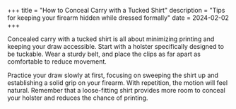 +++
title = "How to Conceal Carry with a Tucked Shirt"
description = "Tips for keeping your firearm hidden while dressed formally"
date = 2024-02-02
+++

Concealed carry with a tucked shirt is all about minimizing printing and keeping your draw accessible. Start with a holster specifically designed to be tuckable. Wear a sturdy belt, and place the clips as far apart as comfortable to reduce movement.

Practice your draw slowly at first, focusing on sweeping the shirt up and establishing a solid grip on your firearm. With repetition, the motion will feel natural. Remember that a loose-fitting shirt provides more room to conceal your holster and reduces the chance of printing.
